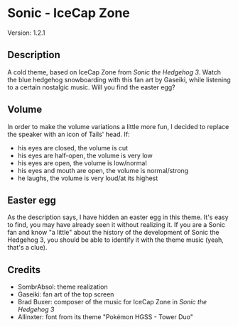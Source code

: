 # Sonic - IceCap Zone

Version: 1.2.1

## Description
A cold theme, based on IceCap Zone from *Sonic the Hedgehog 3*. Watch the blue hedgehog snowboarding with this fan art by Gaseiki, while listening to a certain nostalgic music. Will you find the easter egg?

## Volume
In order to make the volume variations a little more fun, I decided to replace the speaker with an icon of Tails' head. If:
- his eyes are closed, the volume is cut
- his eyes are half-open, the volume is very low
- his eyes are open, the volume is low/normal
- his eyes and mouth are open, the volume is normal/strong
- he laughs, the volume is very loud/at its highest

## Easter egg
As the description says, I have hidden an easter egg in this theme. It's easy to find, you may have already seen it without realizing it. If you are a Sonic fan and know "a little" about the history of the development of Sonic the Hedgehog 3, you should be able to identify it with the theme music (yeah, that's a clue).

## Credits
- SombrAbsol: theme realization
- Gaseiki: fan art of the top screen
- Brad Buxer: composer of the music for IceCap Zone in *Sonic the Hedgehog 3*
- Allinxter: font from its theme "Pokémon HGSS - Tower Duo"
